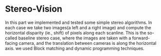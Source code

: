 # Stereo-Vision
In this part we implemented and tested some simple stereo algorithms.
In each case we take two images(a left and a right image) and compute the
horizontal disparity (ie., shift) of pixels along each scanline. This is the so-called baseline stereo
case, where the images are taken with a forward-facing camera, and the translation between
cameras is along the horizontal axis.
we used Block matching and dynamic programming techniques.

